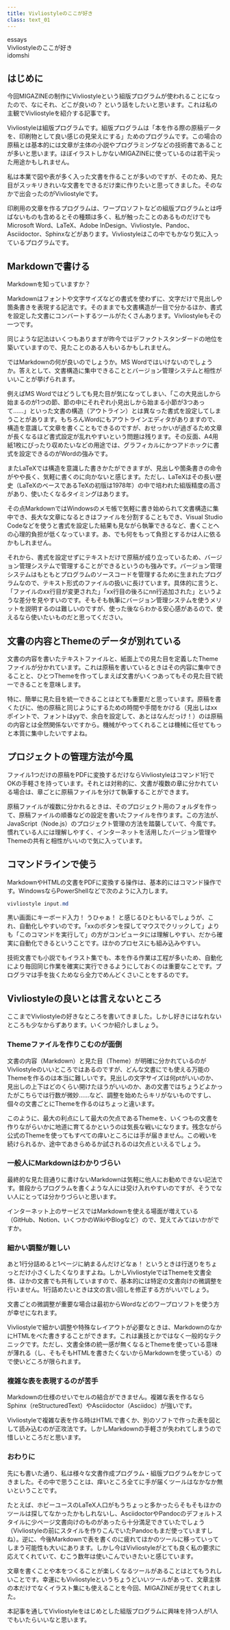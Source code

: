 ```yaml
---
title: Vivliostyleのここが好き
class: text_01
---
```


<div class="chapter-warapper-left">
  <div class="chapter-bar">
    <div class="chapter-number">essays</div>
  </div>
</div>

<div class="text-header">
    <div class="text-title">Vivliostyleのここが好き</div>
    <div class="text-author">idomshi</div>
</div>
<div class="text-main">

<h2 class="first">はじめに</h2>

今回MIGAZINEの制作にVivliostyleという組版プログラムが使われることになったので、なにそれ、どこが良いの？ という話をしたいと思います。これは私の主観でVivliostyleを紹介する記事です。

Vivliostyleは組版プログラムです。組版プログラムは「本を作る際の原稿データを、印刷物として良い感じの見栄えにする」ためのプログラムです。この場合の原稿とは基本的には文章が主体の小説やプログラミングなどの技術書であることが多いと思います。ほぼイラストしかないMIGAZINEに使っているのは若干尖った用途かもしれません。

私は本業で図や表が多く入った文書を作ることが多いのですが、そのため、見た目がスッキリきれいな文書をできるだけ楽に作りたいと思ってきました。そのなかで出会ったのがVivliostyleです。

印刷用の文章を作るプログラムは、ワープロソフトなどの組版プログラムとは呼ばないものも含めるとその種類は多く、私が触ったことのあるものだけでもMicrosoft Word、LaTeX、Adobe InDesign、Vivliostyle、Pandoc、Asciidoctor、Sphinxなどがあります。Vivliostyleはこの中でもかなり気に入っているプログラムです。

## Markdownで書ける

Markdownを知っていますか？

Markdownはフォントや文字サイズなどの書式を使わずに、文字だけで見出しや箇条書きを表現する記法です。そのままでも文書構造が一目で分かるほか、書式を設定した文書にコンバートするツールがたくさんあります。Vivliostyleもその一つです。

同じような記法はいくつもありますが昨今ではデファクトスタンダードの地位を築いていますので、見たことのある人もいるかもしれません。

ではMarkdownの何が良いのでしょうか。MS Wordではいけないのでしょうか。答えとして、文書構造に集中できることとバージョン管理システムと相性がいいことが挙げられます。

例えばMS Wordではどうしても見た目が気になってしまい、「この大見出しから始まるのが1つの節、節の中にそれぞれ小見出しから始まる小節が3つあって……」といった文書の構造（アウトライン）とは異なった書式を設定してしまうことがあります。もちろんWordにもアウトラインエディタがありますので、構造を意識して文章を書くこともできるのですが、おせっかいが過ぎるため文章が長くなるほど書式設定が乱れやすいという問題は残ります。その反面、A4用紙1枚にぴったり収めたいなどの用途では、グラフィカルにかつアドホックに書式を設定できるのがWordの強みです。

またLaTeXでは構造を意識した書きかたができますが、見出しや箇条書きの命令がやや長く、気軽に書くのに向かないと感じます。ただし、LaTeXはその長い歴史（LaTeXのベースであるTeXの初版は1978年）の中で培われた組版精度の高さがあり、使いたくなるタイミングはあります。

その点MarkdownではWindowsのメモ帳で気軽に書き始められて文書構造に集中でき、長大な文章になるときはファイルを分割することもでき、Visual Studio Codeなどを使うと書式を設定した結果も見ながら執筆できるなど、書くことへの心理的負担が低くなっています。あ、でも何をもって負担とするかは人に依るかもしれません。

それから、書式を設定せずにテキストだけで原稿が成り立っているため、バージョン管理システムで管理することができるというのも強みです。バージョン管理システムはもともとプログラムのソースコードを管理するために生まれたプログラムなので、テキスト形式のファイルの扱いに長けています。具体的に言うと、「ファイルのxx行目が変更された」「xx行目の後ろにnn行追加された」というような差分を見やすいのです。そもそも執筆にバージョン管理システムを使うメリットを説明するのは難しいのですが、使った後ならわかる安心感があるので、使えるなら使いたいものだと思ってください。

## 文書の内容とThemeのデータが別れている

文書の内容を書いたテキストファイルと、紙面上での見た目を定義したThemeファイルが分かれています。これは原稿を書いているときはその内容に集中できることと、ひとつThemeを作ってしまえば文書がいくつあってもその見た目で統一できることを意味します。

特に、簡単に見た目を統一できることはとても重要だと思っています。原稿を書くたびに、他の原稿と同じようにするための時間や手間をかける（見出しはxxポイントで、フォントはyyで、余白を設定して、あとはなんだっけ！）のは原稿の内容とは全然関係ないですから。機械がやってくれることは機械に任せてもっと本質に集中したいですよね。

## プロジェクトの管理方法が今風

ファイル1つだけの原稿をPDFに変換するだけならVivliostyleはコマンド1行でOKの手軽さを持っています。それとは対称的に、文書が複数の章に分かれている場合は、章ごとに原稿ファイルを分けて執筆することができます。

原稿ファイルが複数に分かれるときは、そのプロジェクト用のフォルダを作って、原稿ファイルの順番などの設定を書いたファイルを作ります。この方法が、JavaScript（Node.js）のプロジェクト管理の方法を踏襲していて、今風です。慣れている人には理解しやすく、インターネットを活用したバージョン管理やThemeの共有と相性がいいので気に入っています。

## コマンドラインで使う

MarkdownやHTMLの文書をPDFに変換する操作は、基本的にはコマンド操作です。WindowsならPowerShellなどで次のように入力します。

```powershell
vivliostyle input.md
```

黒い画面にキーボード入力！ うひゃぁ！ と感じるひともいるでしょうが、これ、自動化しやすいのです。「xxのボタンを探してマウスでクリックして」よりも「このコマンドを実行して」の方がコンピュータには理解しやすい、だから確実に自動化できるということです。ほかのプロセスにも組み込みやすい。

技術文書でも小説でもイラスト集でも、本を作る作業は工程が多いため、自動化により毎回同じ作業を確実に実行できるようにしておくのは重要なことです。プログラマは手を抜くためなら全力でめんどくさいことをするのです。

## Vivliostyleの良いとは言えないところ

ここまでVivliostyleの好きなところを書いてきました。しかし好きにはなれないところも少なからずあります。いくつか紹介しましょう。

### Themeファイルを作りこむのが面倒

文書の内容（Markdown）と見た目（Theme）が明確に分かれているのがVivliostyleのいいところではあるのですが、どんな文書にでも使える万能のThemeを作るのは本当に難しいです。見出しの文字サイズは何ptがいいのか、見出しの上下はどのくらい開けたほうがいいのか、あの文書ではちょうどよかったがこちらでは行数が微妙……など、調整を始めたらキリがないものですし、個々の文書ごとにThemeを作るのはちょっと違います。

このように、最大の利点にして最大の欠点であるThemeを、いくつもの文書を作りながらいかに地道に育てるかというのは気長な戦いになります。残念ながら公式のThemeを使ってもすべての痒いところには手が届きません。この戦いを続けられるか、途中であきらめるか試されるのは欠点といえるでしょう。

### 一般人にMarkdownはわかりづらい

最終的な見た目通りに書けないMarkdownは気軽に他人にお勧めできない記法です。普段からプログラムを書くような人には受け入れやすいのですが、そうでない人にとっては分かりづらいと思います。

インターネット上のサービスではMarkdownを使える場面が増えている（GitHub、Notion、いくつかのWikiやBlogなど）ので、覚えてみてはいかがですか。

### 細かい調整が難しい

あと1行分詰めると1ページに納まるんだけどなぁ！ というときは行送りをちょっとだけ小さくしたくなりますよね。しかしVivliostyleではThemeを文書全体、ほかの文書でも共有していますので、基本的には特定の文書向けの微調整を行いません。1行詰めたいときは文の言い回しを修正する方がいいでしょう。

文書ごとの微調整が重要な場合は最初からWordなどのワープロソフトを使う方が幸せになれます。

Vivliostyleで細かい調整や特殊なレイアウトが必要なときは、MarkdownのなかにHTMLをべた書きすることができます。これは裏技とかではなく一般的なテクニックです。ただし、文書全体の統一感が無くなるとThemeを使っている意味が薄れる（し、そもそもHTMLを書きたくないからMarkdownを使っている）ので使いどころが限られます。

### 複雑な表を表現するのが苦手

Markdownの仕様のせいでセルの結合ができません。複雑な表を作るならSphinx（reStructuredText）やAsciidoctor（Asciidoc）が強いです。

Vivliostyleで複雑な表を作る時はHTMLで書くか、別のソフトで作った表を図として読み込むのが正攻法です。しかしMarkdownの手軽さが失われてしまうので惜しいところだと思います。

### おわりに

先にも書いた通り、私は様々な文書作成プログラム・組版プログラムをかじってきました。その中で思うことは、痒いところ全てに手が届くツールはなかなか無いということです。

たとえば、ホビーユースのLaTeX人口がもうちょっと多かったらそもそもほかのツールは探してなかったかもしれないし、AsciidoctorやPandocのデフォルトスタイルに少ページ文書向けのものがあったら十分満足できていたでしょう（Vivliostyleの前にスタイルを作りこんでいたPandocもまだ使っていますしね）。逆に、今後Markdownで表を書くのに疲れてほかのツールに移っていってしまう可能性も大いにあります。しかし今はVivliostyleがとても良く私の要求に応えてくれていて、むこう数年は使いこんでいきたいと感じています。

文章を書くことや本をつくることが楽しくなるツールがあることはとてもうれしいことです。幸運にもVivliostyleというちょうどいいツールがあって、文章主体の本だけでなくイラスト集にも使えることを今回、MIGAZINEが見せてくれました。

本記事を通してVivliostyleをはじめとした組版プログラムに興味を持つ人が1人でもいたらいいなと思います。

</div>